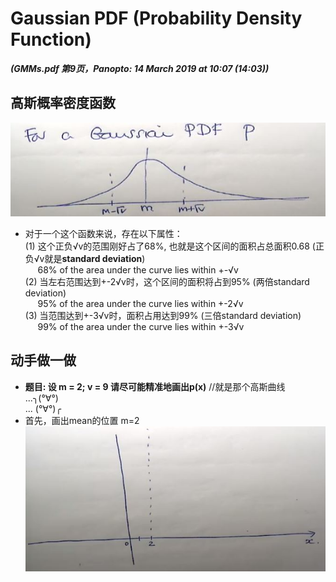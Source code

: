 # Gaussian PDF (Probability Density Function)

***(GMMs.pdf 第9页，Panopto: 14 March 2019 at 10:07 (14:03))***

## 高斯概率密度函数

![](./img/gauPDF.JPG)  

* 对于一个这个函数来说，存在以下属性：  
(1) 这个正负√v的范围刚好占了68%, 也就是这个区间的面积占总面积0.68 (正负√v就是**standard deviation**)  
&nbsp;&nbsp;&nbsp;&nbsp;&nbsp;68% of the area under the curve lies within +-√v  
(2) 当左右范围达到+-2√v时，这个区间的面积将占到95% (两倍standard deviation)  
&nbsp;&nbsp;&nbsp;&nbsp;&nbsp;95% of the area under the curve lies within +-2√v  
(3) 当范围达到+-3√v时，面积占用达到99% (三倍standard deviation)  
&nbsp;&nbsp;&nbsp;&nbsp;&nbsp;99% of the area under the curve lies within +-3√v  

## 动手做一做
* **题目: 设 m = 2; v = 9 请尽可能精准地画出p(x)**  //就是那个高斯曲线  
...╮(°∀°)  
... (°∀°)╭  
* 首先，画出mean的位置 m=2  
![](./img/sketchMean.JPG)  